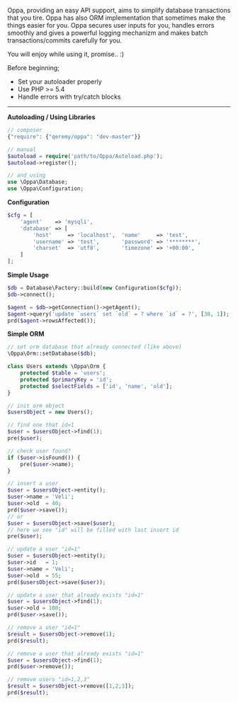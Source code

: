 Oppa, providing an easy API support, aims to simplify database transactions that you tire. Oppa has also ORM implementation that sometimes make the things easier for you. Oppa secures user inputs for you, handles errors smoothly and gives a powerful logging mechanizm and makes batch transactions/commits carefully for you.

You will enjoy while using it, promise.. :)

Before beginning;

- Set your autoloader properly
- Use PHP >= 5.4
- Handle errors with try/catch blocks

---

**Autoloading / Using Libraries**

```php
// composer
{"require": {"qeremy/oppa": "dev-master"}}

// manual
$autoload = require('path/to/Oppa/Autoload.php');
$autoload->register();

// and using
use \Oppa\Database;
use \Oppa\Configuration;
```

**Configuration**

```php
$cfg = [
    'agent'    => 'mysqli',
    'database' => [
        'host'     => 'localhost',  'name'     => 'test',
        'username' => 'test',       'password' => '********',
        'charset'  => 'utf8',       'timezone' => '+00:00',
    ]
];
```

**Simple Usage**

```php
$db = Database\Factory::build(new Configuration($cfg));
$db->connect();

$agent = $db->getConnection()->getAgent();
$agent->query('update `users` set `old` = ? where `id` = ?', [30, 1]);
prd($agent->rowsAffected());
```

**Simple ORM**

```php
// set orm database that already connected (like above)
\Oppa\Orm::setDatabase($db);

class Users extends \Oppa\Orm {
    protected $table = 'users';
    protected $primaryKey = 'id';
    protected $selectFields = ['id', 'name', 'old'];
}

// init orm object
$usersObject = new Users();

// find one that id=1
$user = $usersObject->find(1);
pre($user);

// check user found?
if ($user->isFound()) {
    pre($user->name);
}

// insert a user
$user = $usersObject->entity();
$user->name = 'Veli';
$user->old  = 40;
prd($user->save());
// or
$user = $usersObject->save($user);
// here we see "id" will be filled with last insert id
pre($user);

// update a user "id=1"
$user = $usersObject->entity();
$user->id   = 1;
$user->name = 'Veli';
$user->old  = 55;
prd($usersObject->save($user));

// update a user that already exists "id=1"
$user = $usersObject->find(1);
$user->old = 100;
prd($user->save());

// remove a user "id=1"
$result = $usersObject->remove(1);
prd($result);

// remove a user that already exists "id=1"
$user = $usersObject->find(1);
prd($user->remove());

// remove users "id=1,2,3"
$result = $usersObject->remove([1,2,3]);
prd($result);
```
